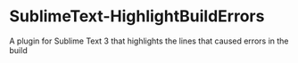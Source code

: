 SublimeText-HighlightBuildErrors
================================

A plugin for Sublime Text 3 that highlights the lines that caused errors in the build
